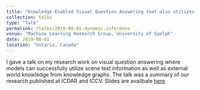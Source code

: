 ```yaml
---
title: "Knowledge-Enabled Visual Question Answering that also utilizes scene text"
collection: talks
type: "Talk"
permalink: /talks/2019-08-01-dynamic-inference
venue: "Machine Learning Research Group, University of Guelph"
date: 2019-08-01
location: "Ontario, Canada"
---
```


I gave a talk on my research work on visual question answering where models can successfully utilize scene text information as well as external world knowledge from knowledge graphs. The talk was a summary of our research published at ICDAR and ICCV. Slides are availbale [here](https://sshkhr.github.io/files/tkvqa.pdf) 